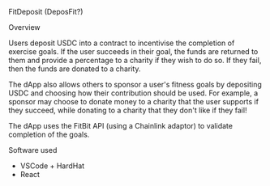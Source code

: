 FitDeposit (DeposFit?)

Overview

Users deposit USDC into a contract to incentivise the completion of exercise goals. If the user succeeds in their goal, the funds are returned to them and provide a percentage to a charity if they wish to do so. If they fail, then the funds are donated to a charity.

The dApp also allows others to sponsor a user's fitness goals by depositing USDC and choosing how their contribution should be used. For example, a sponsor may choose to donate money to a charity that the user supports if they succeed, while donating to a charity that they don't like if they fail!

The dApp uses the FitBit API (using a Chainlink adaptor) to validate completion of the goals.

Software used

- VSCode + HardHat
- React
